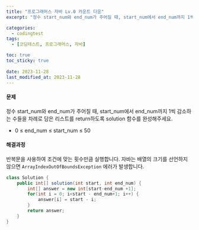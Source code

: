 ```yaml
---
title: "프로그래머스 자바 Lv.0 카운트 다운"
excerpt: "정수 start_num와 end_num가 주어질 때, start_num에서 end_num까지 1씩 감소하는 수들을 차례로 담은 리스트를 return하도록 solution 함수를 완성해주세요."

categories:
  - codingtest
tags:
  - [코딩테스트, 프로그래머스, 자바]

toc: true
toc_sticky: true
 
date: 2023-11-28
last_modified_at: 2023-11-28
---
```


#### 문제
정수 start_num와 end_num가 주어질 때, start_num에서 end_num까지 1씩 감소하는 수들을 차례로 담은 리스트를 return하도록 solution 함수를 완성해주세요.

- 0 ≤ end_num ≤ start_num ≤ 50

#### 해결과정
반복문을 사용하여 조건에 맞는 횟수만큼 실행합니다. 자바는 배열의 크기를 선언하지 않으면 `ArrayIndexOutOfBoundsException` 에러가 발생합니다.

```java
class Solution {
    public int[] solution(int start, int end_num) {
        int[] answer = new int[start-end_num +1];
        for(int i = 0; i<start - end_num+1; i++) {
            answer[i] = start - i;
        }
        return answer;
    }
}
```